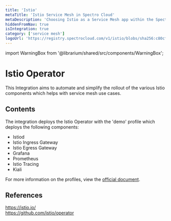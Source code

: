 ```yaml
---
title: 'Istio'
metaTitle: 'Istio Service Mesh in Spectro Cloud'
metaDescription: 'Choosing Istio as a Service Mesh app within the Spectro Cloud console'
hiddenFromNav: true
isIntegration: true
category: ['service mesh']
logoUrl: 'https://registry.spectrocloud.com/v1/istio/blobs/sha256:c80cf596d4859261ab892e987f835bd11161bd139dd8e4147b652c6b93924cb2?type=image/png'
---
```


import WarningBox from '@librarium/shared/src/components/WarningBox';

# Istio Operator

This Integration aims to automate and simplify the rollout of the various Istio components which helps with service mesh use cases.

## Contents

The integration deploys the Istio Operator with the 'demo' profile which deploys the following components:

* Istiod
* Istio Ingress Gateway
* Istio Egress Gateway
* Grafana
* Prometheus
* Istio Tracing
* Kiali

For more information on the profiles, view the [official document](https://istio.io/latest/docs/setup/additional-setup/config-profiles/).

## References

https://istio.io/<br />
https://github.com/istio/operator

